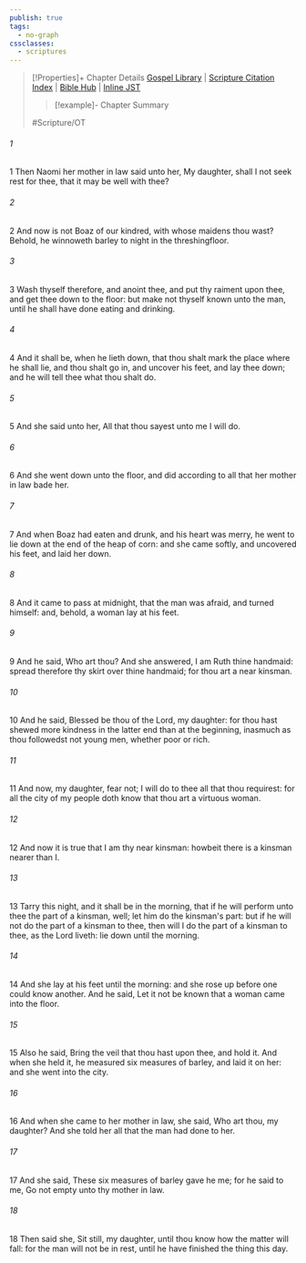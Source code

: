 ```yaml
---
publish: true
tags:
  - no-graph
cssclasses:
  - scriptures
---
```

>[!Properties]+ Chapter Details
>[Gospel Library](https://churchofjesuschrist.org/study/scriptures/ot/ruth/3?lang=eng)    |    [Scripture Citation Index](https://scriptures.byu.edu/#06c03::c06c03)    |    [Bible Hub](https://biblehub.com/ruth/3.htm)    |    [Inline JST](https://scripturetoolbox.com/html/ic/Ruth/3.html)
>>[!example]- Chapter Summary
>> 
> 
>
>#Scripture/OT
###### 1
1 Then Naomi her mother in law said unto her, My daughter, shall I not seek rest for thee, that it may be well with thee?
###### 2
2 And now is not Boaz of our kindred, with whose maidens thou wast? Behold, he winnoweth barley to night in the threshingfloor.
###### 3
3 Wash thyself therefore, and anoint thee, and put thy raiment upon thee, and get thee down to the floor: but make not thyself known unto the man, until he shall have done eating and drinking.
###### 4
4 And it shall be, when he lieth down, that thou shalt mark the place where he shall lie, and thou shalt go in, and uncover his feet, and lay thee down; and he will tell thee what thou shalt do.
###### 5
5 And she said unto her, All that thou sayest unto me I will do.
###### 6
6 And she went down unto the floor, and did according to all that her mother in law bade her.
###### 7
7 And when Boaz had eaten and drunk, and his heart was merry, he went to lie down at the end of the heap of corn: and she came softly, and uncovered his feet, and laid her down.
###### 8
8 And it came to pass at midnight, that the man was afraid, and turned himself: and, behold, a woman lay at his feet.
###### 9
9 And he said, Who art thou? And she answered, I am Ruth thine handmaid: spread therefore thy skirt over thine handmaid; for thou art a near kinsman.
###### 10
10 And he said, Blessed be thou of the Lord, my daughter: for thou hast shewed more kindness in the latter end than at the beginning, inasmuch as thou followedst not young men, whether poor or rich.
###### 11
11 And now, my daughter, fear not; I will do to thee all that thou requirest: for all the city of my people doth know that thou art a virtuous woman.
###### 12
12 And now it is true that I am thy near kinsman: howbeit there is a kinsman nearer than I.
###### 13
13 Tarry this night, and it shall be in the morning, that if he will perform unto thee the part of a kinsman, well; let him do the kinsman's part: but if he will not do the part of a kinsman to thee, then will I do the part of a kinsman to thee, as the Lord liveth: lie down until the morning.
###### 14
14 And she lay at his feet until the morning: and she rose up before one could know another. And he said, Let it not be known that a woman came into the floor.
###### 15
15 Also he said, Bring the veil that thou hast upon thee, and hold it. And when she held it, he measured six measures of barley, and laid it on her: and she went into the city.
###### 16
16 And when she came to her mother in law, she said, Who art thou, my daughter? And she told her all that the man had done to her.
###### 17
17 And she said, These six measures of barley gave he me; for he said to me, Go not empty unto thy mother in law.
###### 18
18 Then said she, Sit still, my daughter, until thou know how the matter will fall: for the man will not be in rest, until he have finished the thing this day.
